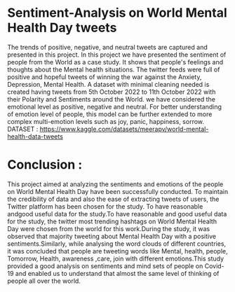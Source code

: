 # Sentiment-Analysis on World Mental Health Day tweets
The trends of positive, negative, and neutral tweets are captured and presented in this project.
In this project we have presented the sentiment of people from the World as a case study.
It shows that people's feelings and thoughts about the Mental health situations.
The twitter feeds were full of positive and hopeful tweets of winning the war against the Anxiety, Depression, Mental Health.
A dataset with minimal cleaning needed is created having tweets from 5th October 2022 to 11th October 2022 with their Polarity and Sentiments around the World.
we have considered the emotional level as positive, negative and neutral.
For better understanding of emotion level of people, this model can be further extended to more complex multi-emotion levels such as joy, panic, happiness, sorrow.
DATASET : https://www.kaggle.com/datasets/meerapv/world-mental-health-data-tweets

# Conclusion :
This project aimed at analyzing the sentiments and emotions of the people on World Mental Health Day have been successfully conducted. To maintain the credibility of data and also the ease of extracting tweets of users, the Twitter platform has been chosen for the study. To have reasonable andgood useful data for the study.To have reasonable and good useful data for the study, the twitter most trending hashtags on World Mental Health Day were chosen from the world for this work.During the study, it was observed that majority tweeting about Mental Health Day with a positive sentiments.Similarly, while analysing the word clouds of different countries, it was concluded that people are tweeting words like Mental, health, people, Tomorrow, Health, awareness ,care, join with different emotions.This study provided a good analysis on sentiments and mind sets of people on Covid-19 and enabled us to understand that almost the same level of thinking of people all over the world.
